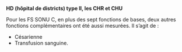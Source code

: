 **HD (hôpital de districts) type II, les CHR et CHU**
 
Pour les FS SONU C, en plus des sept fonctions de bases, deux autres fonctions complémentaires ont été aussi mesurées. Il s’agit de : 
 
- Césarienne 
- Transfusion sanguine.